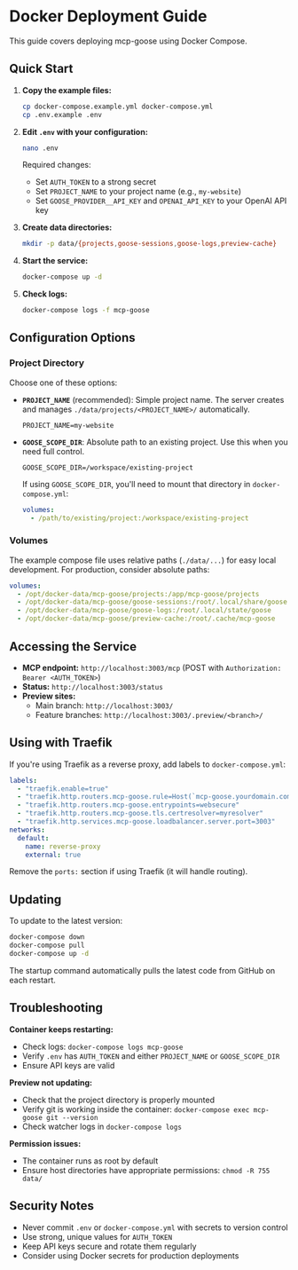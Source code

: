 # Docker Deployment Guide

This guide covers deploying mcp-goose using Docker Compose.

## Quick Start

1. **Copy the example files:**
   ```bash
   cp docker-compose.example.yml docker-compose.yml
   cp .env.example .env
   ```

2. **Edit `.env` with your configuration:**
   ```bash
   nano .env
   ```
   
   Required changes:
   - Set `AUTH_TOKEN` to a strong secret
   - Set `PROJECT_NAME` to your project name (e.g., `my-website`)
   - Set `GOOSE_PROVIDER__API_KEY` and `OPENAI_API_KEY` to your OpenAI API key

3. **Create data directories:**
   ```bash
   mkdir -p data/{projects,goose-sessions,goose-logs,preview-cache}
   ```

4. **Start the service:**
   ```bash
   docker-compose up -d
   ```

5. **Check logs:**
   ```bash
   docker-compose logs -f mcp-goose
   ```

## Configuration Options

### Project Directory

Choose one of these options:

- **`PROJECT_NAME`** (recommended): Simple project name. The server creates and manages `./data/projects/<PROJECT_NAME>/` automatically.
  ```env
  PROJECT_NAME=my-website
  ```

- **`GOOSE_SCOPE_DIR`**: Absolute path to an existing project. Use this when you need full control.
  ```env
  GOOSE_SCOPE_DIR=/workspace/existing-project
  ```
  
  If using `GOOSE_SCOPE_DIR`, you'll need to mount that directory in `docker-compose.yml`:
  ```yaml
  volumes:
    - /path/to/existing/project:/workspace/existing-project
  ```

### Volumes

The example compose file uses relative paths (`./data/...`) for easy local development. For production, consider absolute paths:

```yaml
volumes:
  - /opt/docker-data/mcp-goose/projects:/app/mcp-goose/projects
  - /opt/docker-data/mcp-goose/goose-sessions:/root/.local/share/goose
  - /opt/docker-data/mcp-goose/goose-logs:/root/.local/state/goose
  - /opt/docker-data/mcp-goose/preview-cache:/root/.cache/mcp-goose
```

## Accessing the Service

- **MCP endpoint:** `http://localhost:3003/mcp` (POST with `Authorization: Bearer <AUTH_TOKEN>`)
- **Status:** `http://localhost:3003/status`
- **Preview sites:**
  - Main branch: `http://localhost:3003/`
  - Feature branches: `http://localhost:3003/.preview/<branch>/`

## Using with Traefik

If you're using Traefik as a reverse proxy, add labels to `docker-compose.yml`:

```yaml
labels:
  - "traefik.enable=true"
  - "traefik.http.routers.mcp-goose.rule=Host(`mcp-goose.yourdomain.com`)"
  - "traefik.http.routers.mcp-goose.entrypoints=websecure"
  - "traefik.http.routers.mcp-goose.tls.certresolver=myresolver"
  - "traefik.http.services.mcp-goose.loadbalancer.server.port=3003"
networks:
  default:
    name: reverse-proxy
    external: true
```

Remove the `ports:` section if using Traefik (it will handle routing).

## Updating

To update to the latest version:

```bash
docker-compose down
docker-compose pull
docker-compose up -d
```

The startup command automatically pulls the latest code from GitHub on each restart.

## Troubleshooting

**Container keeps restarting:**
- Check logs: `docker-compose logs mcp-goose`
- Verify `.env` has `AUTH_TOKEN` and either `PROJECT_NAME` or `GOOSE_SCOPE_DIR`
- Ensure API keys are valid

**Preview not updating:**
- Check that the project directory is properly mounted
- Verify git is working inside the container: `docker-compose exec mcp-goose git --version`
- Check watcher logs in `docker-compose logs`

**Permission issues:**
- The container runs as root by default
- Ensure host directories have appropriate permissions: `chmod -R 755 data/`

## Security Notes

- Never commit `.env` or `docker-compose.yml` with secrets to version control
- Use strong, unique values for `AUTH_TOKEN`
- Keep API keys secure and rotate them regularly
- Consider using Docker secrets for production deployments

